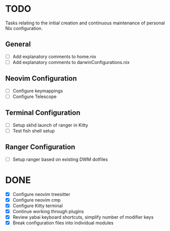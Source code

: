 # TODO

Tasks relating to the initial creation and continuous maintenance of personal Nix configuration.

## General

- [ ] Add explanatory comments to home.nix
- [ ] Add explanatory comments to darwinConfigurations.nix

## Neovim Configuration

- [ ] Configure keymappings
- [ ] Configure Telescope

## Terminal Configuration

- [ ] Setup skhd launch of ranger in Kitty
- [ ] Test fish shell setup

## Ranger Configuration

- [ ] Setup ranger based on existing DWM dotfiles

# DONE

- [x] Configure neovim treesitter
- [x] Configure neovim cmp
- [x] Configure Kitty terminal
- [x] Continue working through plugins
- [x] Review yabai keyboard shortcuts, simplify number of modifier keys
- [x] Break configuration files into individual modules
